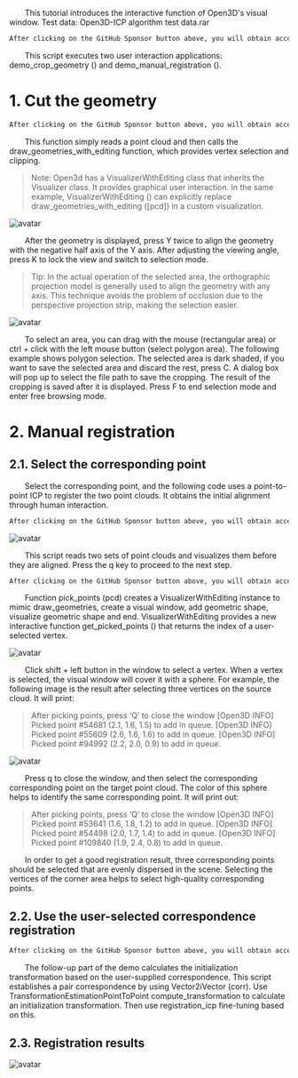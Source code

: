    This tutorial introduces the interactive function of Open3D's visual window. Test data: Open3D-ICP algorithm test data.rar 

  ```python  
After clicking on the GitHub Sponsor button above, you will obtain access permissions to my private code repository ( https://github.com/slowlon/my_code_bar ) to view this blog code. By searching the code number of this blog, you can find the code you need, code number is: 2024020309574410660
  ```  
   This script executes two user interaction applications: demo_crop_geometry () and demo_manual_registration (). 

#  1. Cut the geometry 

  ```python  
After clicking on the GitHub Sponsor button above, you will obtain access permissions to my private code repository ( https://github.com/slowlon/my_code_bar ) to view this blog code. By searching the code number of this blog, you can find the code you need, code number is: 2024020309574410660
  ```  
   This function simply reads a point cloud and then calls the draw_geometries_with_editing function, which provides vertex selection and clipping. 

>  Note: Open3d has a VisualizerWithEditing class that inherits the Visualizer class. It provides graphical user interaction. In the same example, VisualizerWithEditing () can explicitly replace draw_geometries_with_editing ([pcd]) in a custom visualization. 

 ![avatar]( 990d7f511ffe46c386fcc8f480640821.png) 

   After the geometry is displayed, press Y twice to align the geometry with the negative half axis of the Y axis. After adjusting the viewing angle, press K to lock the view and switch to selection mode.  

>  Tip: In the actual operation of the selected area, the orthographic projection model is generally used to align the geometry with any axis. This technique avoids the problem of occlusion due to the perspective projection strip, making the selection easier. 

 ![avatar]( 0b40d8c6a6394462addf18838ebf7695.png) 

   To select an area, you can drag with the mouse (rectangular area) or ctrl + click with the left mouse button (select polygon area). The following example shows polygon selection. The selected area is dark shaded, if you want to save the selected area and discard the rest, press C. A dialog box will pop up to select the file path to save the cropping. The result of the cropping is saved after it is displayed. Press F to end selection mode and enter free browsing mode.  

#  2. Manual registration 

##  2.1. Select the corresponding point 

   Select the corresponding point, and the following code uses a point-to-point ICP to register the two point clouds. It obtains the initial alignment through human interaction. 

  ```python  
After clicking on the GitHub Sponsor button above, you will obtain access permissions to my private code repository ( https://github.com/slowlon/my_code_bar ) to view this blog code. By searching the code number of this blog, you can find the code you need, code number is: 2024020309574410660
  ```  
 ![avatar]( 5043a6a19dc3418b92cedb2b4342780c.png) 

   This script reads two sets of point clouds and visualizes them before they are aligned. Press the q key to proceed to the next step.  

  ```python  
After clicking on the GitHub Sponsor button above, you will obtain access permissions to my private code repository ( https://github.com/slowlon/my_code_bar ) to view this blog code. By searching the code number of this blog, you can find the code you need, code number is: 2024020309574410660
  ```  
   Function pick_points (pcd) creates a VisualizerWithEditing instance to mimic draw_geometries, create a visual window, add geometric shape, visualize geometric shape and end. VisualizerWithEditing provides a new interactive function get_picked_points () that returns the index of a user-selected vertex. 

 ![avatar]( 73cd806fa4d24a9abc940c2e59be4b13.png) 

   Click shift + left button in the window to select a vertex. When a vertex is selected, the visual window will cover it with a sphere. For example, the following image is the result after selecting three vertices on the source cloud. It will print: 

>  After picking points, press ‘Q’ to close the window [Open3D INFO] Picked point #54681 (2.1, 1.6, 1.5) to add in queue. [Open3D INFO] Picked point #55609 (2.6, 1.6, 1.6) to add in queue. [Open3D INFO] Picked point #94992 (2.2, 2.0, 0.9) to add in queue. 

 ![avatar]( 066fe0c9090446ebb8736366a0fcc94b.png) 

   Press q to close the window, and then select the corresponding corresponding point on the target point cloud. The color of this sphere helps to identify the same corresponding point. It will print out: 

>  After picking points, press ‘Q’ to close the window [Open3D INFO] Picked point #53641 (1.6, 1.8, 1.2) to add in queue. [Open3D INFO] Picked point #54498 (2.0, 1.7, 1.4) to add in queue. [Open3D INFO] Picked point #109840 (1.9, 2.4, 0.8) to add in queue. 

   In order to get a good registration result, three corresponding points should be selected that are evenly dispersed in the scene. Selecting the vertices of the corner area helps to select high-quality corresponding points. 

##  2.2. Use the user-selected correspondence registration 

  ```python  
After clicking on the GitHub Sponsor button above, you will obtain access permissions to my private code repository ( https://github.com/slowlon/my_code_bar ) to view this blog code. By searching the code number of this blog, you can find the code you need, code number is: 2024020309574410660
  ```  
   The follow-up part of the demo calculates the initialization transformation based on the user-supplied correspondence. This script establishes a pair correspondence by using Vector2iVector (corr). Use TransformationEstimationPointToPoint compute_transformation to calculate an initialization transformation. Then use registration_icp fine-tuning based on this. 

##  2.3. Registration results 

 ![avatar]( 756b2896d088421d82df2ae6e71b0d64.png) 

